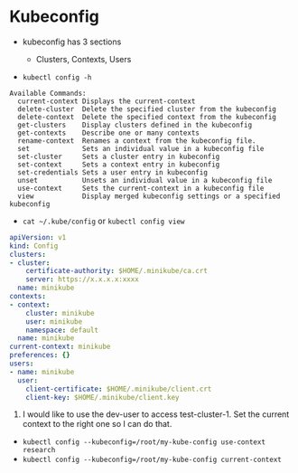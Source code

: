 # Kubeconfig

- kubeconfig has 3 sections
  - Clusters, Contexts, Users

- `kubectl config -h`

```console
Available Commands:
  current-context Displays the current-context
  delete-cluster  Delete the specified cluster from the kubeconfig
  delete-context  Delete the specified context from the kubeconfig
  get-clusters    Display clusters defined in the kubeconfig
  get-contexts    Describe one or many contexts
  rename-context  Renames a context from the kubeconfig file.
  set             Sets an individual value in a kubeconfig file
  set-cluster     Sets a cluster entry in kubeconfig
  set-context     Sets a context entry in kubeconfig
  set-credentials Sets a user entry in kubeconfig
  unset           Unsets an individual value in a kubeconfig file
  use-context     Sets the current-context in a kubeconfig file
  view            Display merged kubeconfig settings or a specified kubeconfig
```

- `cat ~/.kube/config` or `kubectl config view`

```yaml
apiVersion: v1
kind: Config
clusters:
- cluster:
    certificate-authority: $HOME/.minikube/ca.crt
    server: https://x.x.x.x:xxxx
  name: minikube
contexts:
- context:
    cluster: minikube
    user: minikube
    namespace: default
  name: minikube
current-context: minikube
preferences: {}
users:
- name: minikube
  user:
    client-certificate: $HOME/.minikube/client.crt
    client-key: $HOME/.minikube/client.key
```

1. I would like to use the dev-user to access test-cluster-1. Set the current context to the right one so I can do that.

- `kubectl config --kubeconfig=/root/my-kube-config use-context research`
- `kubectl config --kubeconfig=/root/my-kube-config current-context`
